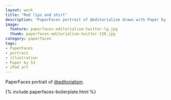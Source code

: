 ```yaml
---
layout: work
title: "Red lips and shirt"
description: "PaperFaces portrait of @editorialism drawn with Paper by 53 on an iPad."
image: 
  feature: paperfaces-editorialism-twitter-lg.jpg
  thumb: paperfaces-editorialism-twitter-150.jpg
category: paperfaces
tags: 
- PaperFaces
- portrait
- illustration
- Paper by 53
- iPad art
---
```


PaperFaces portrait of [@editorialism](http://twitter.com/editorialism).

{% include paperfaces-boilerplate.html %}